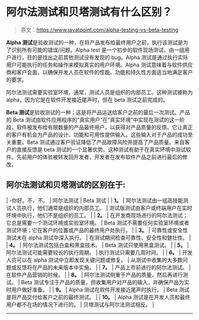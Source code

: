 # 阿尔法测试和贝塔测试有什么区别？

> 原文：<https://www.javatpoint.com/alpha-testing-vs-beta-testing>

**Alpha 测试**是验收测试的一种，在将产品发布给最终用户之前，执行该测试是为了识别所有可能的错误/问题。Alpha test 是一个初步的软件现场测试，由一组用户进行，目的是找出之前其他测试没有发现的 bug。Alpha 测试是通过执行实际用户可能执行的任务和操作来模拟真实的用户环境。Alpha 测试意味着与软件供应商和客户会面，以确保开发人员在软件的性能、功能和持久性方面适当地满足客户的要求。

阿尔法测试需要实验室环境，通常，测试人员是组织的内部员工。这种测试被称为 alpha，因为它是在软件开发接近尾声时，但在 beta 测试之前完成的。

**Beta 测试**是验收测试的一种；这是将产品运送给客户之前的最后一次测试。产品的 Beta 测试由软件应用程序的“真实用户”在“真实环境”中实现在测试的这一阶段，软件被发布给有限数量的产品最终用户，以获得对产品质量的反馈。它让真正的客户有机会为产品的设计、功能和可用性提供输入。这些输入对于产品的成功至关重要。Beta 测试通过客户验证降低了产品故障风险并提高了产品质量。来自客户的直接反馈是 beta 测试的一个显著优势。这种测试有助于在真实环境中测试软件。先前用户的体验被转发回开发者，开发者在发布软件产品之前进行最后的修改。

## 阿尔法测试和贝塔测试的区别在于:

| -你好。不，不。 | 阿尔法测试 | Beta 测试 |
| **1。** | 阿尔法测试由一组高技能测试人员执行，他们通常是组织的内部员工。 | 测试版测试由客户或终端用户在实时环境中执行，他们不是组织的员工。 |
| **2。** | 在开发商现场进行的阿尔法测试；它总是需要一个测试环境或实验室环境。 | Beta 测试不需要任何实验室环境或者测试环境；它在客户的位置或产品的最终用户处执行。 |
| **3。** | 可靠性或安全性测试未在 alpha 测试中深入执行。 | 在测试期间检查可靠性、安全性和健壮性。 |
| **4。** | 阿尔法测试包括白盒和黑盒技术。 | Beta 测试只使用黑盒测试。 |
| **5。** | 阿尔法测试可能需要较长的执行周期。 | 执行测试只需要几周时间。 |
| **6。** | 开发人员可以在 alpha 测试中立即发现关键问题或修复。 | 从测试中收集的大多数问题或反馈将在产品的未来版本中实施。 |
| **7。** | 产品上市前进行的阿尔法测试。 | 在软件产品营销的时候。 |
| **8。** | 阿尔法测试侧重于产品的质量，然后再进行测试。 | Beta 测试专注于产品的质量，但收集用户对产品的输入，并确保产品为实时用户做好准备。 |
| **9。** | Alpha 测试在软件开发接近尾声时执行。 | Beta 测试是将产品交付给客户之前的最终测试。 |
| **10。** | Alpha 测试是在开发人员和最终用户都不在场的情况下进行的。 | 贝塔测试与阿尔法测试相反。 |

* * *